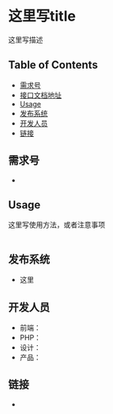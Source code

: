 # 这里写title

这里写描述

## Table of Contents

- [需求号](#需求号)
- [接口文档地址](#接口文档地址)
- [Usage](#usage)
- [发布系统](#发布系统)
- [开发人员](#开发人员)
- [链接](#链接)

## 需求号

* []()

## Usage

这里写使用方法，或者注意事项

```
```

## 发布系统

* 这里

## 开发人员

* 前端：
* PHP：
* 设计： 
* 产品：

## 链接

* []()
